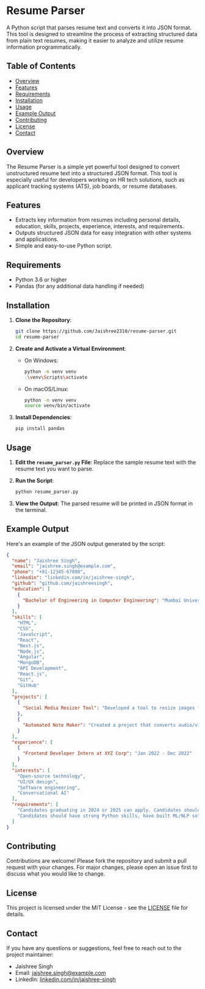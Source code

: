 # Resume Parser

A Python script that parses resume text and converts it into JSON format. This tool is designed to streamline the process of extracting structured data from plain text resumes, making it easier to analyze and utilize resume information programmatically.

## Table of Contents
- [Overview](#overview)
- [Features](#features)
- [Requirements](#requirements)
- [Installation](#installation)
- [Usage](#usage)
- [Example Output](#example-output)
- [Contributing](#contributing)
- [License](#license)
- [Contact](#contact)

## Overview
The Resume Parser is a simple yet powerful tool designed to convert unstructured resume text into a structured JSON format. This tool is especially useful for developers working on HR tech solutions, such as applicant tracking systems (ATS), job boards, or resume databases.

## Features
- Extracts key information from resumes including personal details, education, skills, projects, experience, interests, and requirements.
- Outputs structured JSON data for easy integration with other systems and applications.
- Simple and easy-to-use Python script.

## Requirements
- Python 3.6 or higher
- Pandas (for any additional data handling if needed)

## Installation
1. **Clone the Repository**:
   ```sh
   git clone https://github.com/Jaishree2310/resume-parser.git
   cd resume-parser
   ```

2. **Create and Activate a Virtual Environment**:
   - On Windows:
     ```sh
     python -m venv venv
     .\venv\Scripts\activate
     ```
   - On macOS/Linux:
     ```sh
     python -m venv venv
     source venv/bin/activate
     ```

3. **Install Dependencies**:
   ```sh
   pip install pandas
   ```

## Usage
1. **Edit the `resume_parser.py` File**:
   Replace the sample resume text with the resume text you want to parse.

2. **Run the Script**:
   ```sh
   python resume_parser.py
   ```

3. **View the Output**:
   The parsed resume will be printed in JSON format in the terminal.

## Example Output
Here's an example of the JSON output generated by the script:

```json
{
  "name": "Jaishree Singh",
  "email": "jaishree.singh@example.com",
  "phone": "+91-12345-67890",
  "linkedin": "linkedin.com/in/jaishree-singh",
  "github": "github.com/jaishreesingh",
  "education": [
    {
      "Bachelor of Engineering in Computer Engineering": "Mumbai University, 2023"
    }
  ],
  "skills": [
    "HTML",
    "CSS",
    "JavaScript",
    "React",
    "Next.js",
    "Node.js",
    "Angular",
    "MongoDB",
    "API Development",
    "React.js",
    "Git",
    "GitHub"
  ],
  "projects": [
    {
      "Social Media Resizer Tool": "Developed a tool to resize images for social media platforms."
    },
    {
      "Automated Note Maker": "Created a project that converts audio/video into downloadable PDF/Word documents."
    }
  ],
  "experience": [
    {
      "Frontend Developer Intern at XYZ Corp": "Jan 2022 - Dec 2022"
    }
  ],
  "interests": [
    "Open-source technology",
    "UI/UX design",
    "Software engineering",
    "Conversational AI"
  ],
  "requirements": [
    "Candidates graduating in 2024 or 2025 can apply. Candidates should commit for at least 6 months of internship.",
    "Candidates should have strong Python skills, have built ML/NLP solutions before. Candidates should have experience working with LLMs mainly in Prompt Engineering or LLM tools i.e LangChain, LLamaIndex."
  ]
}
```

## Contributing
Contributions are welcome! Please fork the repository and submit a pull request with your changes. For major changes, please open an issue first to discuss what you would like to change.

## License
This project is licensed under the MIT License - see the [LICENSE](LICENSE) file for details.

## Contact
If you have any questions or suggestions, feel free to reach out to the project maintainer:
- Jaishree Singh
- Email: jaishree.singh@example.com
- LinkedIn: [linkedin.com/in/jaishree-singh](https://linkedin.com/in/jaishree-singh)
